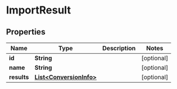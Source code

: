 
# ImportResult

## Properties
Name | Type | Description | Notes
------------ | ------------- | ------------- | -------------
**id** | **String** |  |  [optional]
**name** | **String** |  |  [optional]
**results** | [**List&lt;ConversionInfo&gt;**](ConversionInfo.md) |  |  [optional]



